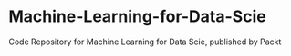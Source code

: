 # Machine-Learning-for-Data-Scie
Code Repository for Machine Learning for Data Scie, published by Packt
